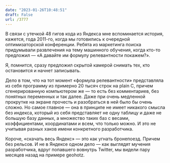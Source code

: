 ```yaml
---
date: "2023-01-26T10:48:51"
draft: False
url: /3777
---
```


В связи с утечкой 48 гигов кода из Яндекса мне вспоминается история, кажется, года 2011-го, когда мы готовились к очередной оптимизаторской конференции. Ребята из маркетинга поиска придумывали развлечения на тему машинного обучения, когда кто-то предложил — «А давайте им формулу релевантности покажем?».

Я, помнится, сразу предложил скрытой камерой снимать тех, кто остановится и начнет записывать.

Дело в том, что на тот момент «формула релевантности» представляла из себя программу из примерно 20 тысяч строк на plain C, причем сгенерированную компьютером же — то есть без комментариев, без понятных переменных и так далее. Даже при очень медленной прокрутке на экране прочесть и разобраться в ней было бы очень сложно. Но самое главное — она в принципе не имеет никакого смысла без индекса, который из себя представляет не одну таблицу и даже не большую базу данных, а множество таких баз с весами, коэффициентами, координатами и всем, что только можно. И это не учитывая разных хаков имени конкретного разработчика.

Короче, «скачать весь Яндекс» — это как угнать бронепоезд. Причем без рельсов. И не в Яндексе одном дело — как выглядят мучения разработчика, вдруг попавшего вовнутрь Twitter, мы видели пару месяцев назад на примере geohotz.
